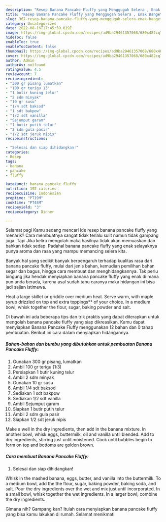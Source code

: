 ```yaml
---
description: "Resep Banana Pancake Fluffy yang Menggugah Selera , Enak Banget"
title: "Resep Banana Pancake Fluffy yang Menggugah Selera , Enak Banget"
slug: 367-resep-banana-pancake-fluffy-yang-menggugah-selera-enak-banget
category: Uncategorized
date: 2022-08-16T17:45:59.019Z
image: https://img-global.cpcdn.com/recipes/ad9ba29461357068/680x482cq70/banana-pancake-fluffy-foto-resep-utama.jpg
hideToc: false
enableToc: true
enableTocContent: false
thumbnail: https://img-global.cpcdn.com/recipes/ad9ba29461357068/680x482cq70/banana-pancake-fluffy-foto-resep-utama.jpg
cover: https://img-global.cpcdn.com/recipes/ad9ba29461357068/680x482cq70/banana-pancake-fluffy-foto-resep-utama.jpg
author: Admin
authorAv: notfound
ratingvalue: 4.5
reviewcount: 7
recipeingredient:
- "300 gr pisang lumatkan"
- "100 gr terigu 13"
- "1 butir kuning telur"
- "2 sdm minyak"
- "10 gr susu"
- "1/4 sdt baksod"
- "1 sdt bakpow"
- "1/2 sdt vanilla"
- "Sejumput garam"
- "1 butir putih telur"
- "2 sdm gula pasir"
- "1/2 sdt jeruk nipis"
recipeinstructions:

- "Selesai dan siap dihidangkan!"
categories:
- Resep
tags:
- banana
- pancake
- fluffy

katakunci: banana pancake fluffy 
nutrition: 192 calories
recipecuisine: Indonesian
preptime: "PT19M"
cooktime: "PT48M"
recipeyield: "3"
recipecategory: Dinner

---
```



Selamat pagi Kamu sedang mencari ide resep banana pancake fluffy yang menarik? Cara membuatnya sangat tidak terlalu sulit namun tidak gampang juga. Tapi Jika keliru mengolah maka hasilnya tidak akan memuaskan dan bahkan tidak sedap. Padahal banana pancake fluffy yang enak selayaknya punya aroma dan rasa yang mampu memancing selera kita.


Banyak hal yang sedikit banyak berpengaruh terhadap kualitas rasa dari banana pancake fluffy, mulai dari jenis bahan, kemudian pemilihan bahan segar dan bagus, hingga cara membuat dan menghidangkannya. Tak perlu bingung jika hendak menyiapkan banana pancake fluffy yang enak di mana pun anda berada, karena asal sudah tahu caranya maka hidangan ini bisa jadi sajian istimewa.

Heat a large skillet or griddle over medium heat. Serve warm, with maple syrup drizzled on top and extra toppings** of your choice. In a medium bowl, whisk together the flour, sugar, baking powder and salt.


Di bawah ini ada beberapa tips dan trik praktis yang dapat diterapkan untuk mengolah banana pancake fluffy yang siap dikreasikan. Kamu dapat menyiapkan Banana Pancake Fluffy menggunakan 12 bahan dan 0 tahap pembuatan. Berikut ini cara dalam menyiapkan hidangannya.

<!--inarticleads1-->

##### Bahan-bahan dan bumbu yang dibutuhkan untuk pembuatan Banana Pancake Fluffy:

1. Gunakan 300 gr pisang, lumatkan
1. Ambil 100 gr terigu (1:3)
1. Persiapkan 1 butir kuning telur
1. Ambil 2 sdm minyak
1. Gunakan 10 gr susu
1. Ambil 1/4 sdt baksod
1. Sediakan 1 sdt bakpow
1. Sediakan 1/2 sdt vanilla
1. Ambil Sejumput garam
1. Siapkan 1 butir putih telur
1. Ambil 2 sdm gula pasir
1. Siapkan 1/2 sdt jeruk nipis


Make a well in the dry ingredients, then add in the banana mixture. In another bowl, whisk eggs, buttermilk, oil and vanilla until blended. Add to dry ingredients, stirring just until moistened. Cook until bubbles begin to form on top and bottoms are golden brown. 

<!--inarticleads2-->

##### Cara membuat Banana Pancake Fluffy:


1. Selesai dan siap dihidangkan!

Whisk in the mashed banana, eggs, butter, and vanilla into the buttermilk. To a medium bowl, add the the flour, sugar, baking powder, baking soda, and salt. Pour the dry ingredients over the wet and mix just until incorporated. In a small bowl, whisk together the wet ingredients. In a larger bowl, combine the dry ingredients. 

Gimana nih? Gampang kan? Itulah cara menyiapkan banana pancake fluffy yang bisa kamu lakukan di rumah. Selamat menikmati
